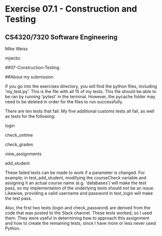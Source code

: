 # Exercise 07.1 - Construction and Testing
## CS4320/7320 Software Engineering


Mike Weiss

mjwcbc

##07-Construction-Testing

##About my submission

If you go into the exercises directory, you will find the python files, including 'my_test.py'. This is the file with all 15 of my tests. This file should be able to be ran by running 'pytest' in the terminal. However, the pycache folder may need to be deleted in order for the files to run successfully.


There are ten tests that fail. My five additional customs tests all fail, as well as tests for the following:

login

check_ontime

check_grades

view_assignments

add_student


These failed tests can be made to work if a parameter is changed. For example, in test_add_student, modifying the courseCheck variable and assigning it an actual course name (e.g. 'databases') will make the test pass, so my implementation of the underlying tests should not be an issue. Likewise, providing a valid username and password in test_login will make the test pass.


Also, the first two tests (login and check_password) are derived from the code that was posted to the Slack channel. These tests worked, so I used them. They were useful in determining how to approach this assignment and how to create the remaining tests, since I have more or less never used Python.
